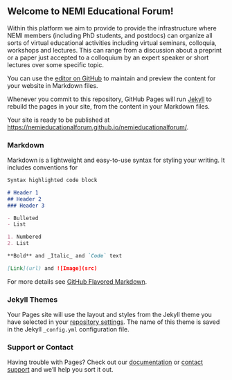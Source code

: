 ## Welcome to NEMI Educational Forum!

Within this platform we aim to provide to provide the infrastructure where NEMI members (including
PhD students, and postdocs) can organize all sorts of virtual educational activities including virtual seminars, colloquia, workshops and lectures. This can range from a discussion about a preprint or a paper just accepted to a colloquium
by an expert speaker or short lectures over some specific topic.








You can use the [editor on GitHub](https://github.com/nemieducationalforum/nemieducationalforum/edit/main/README.md) to maintain and preview the content for your website in Markdown files.

Whenever you commit to this repository, GitHub Pages will run [Jekyll](https://jekyllrb.com/) to rebuild the pages in your site, from the content in your Markdown files.

Your site is ready to be published at https://nemieducationalforum.github.io/nemieducationalforum/.

### Markdown

Markdown is a lightweight and easy-to-use syntax for styling your writing. It includes conventions for

```markdown
Syntax highlighted code block

# Header 1
## Header 2
### Header 3

- Bulleted
- List

1. Numbered
2. List

**Bold** and _Italic_ and `Code` text

[Link](url) and ![Image](src)
```

For more details see [GitHub Flavored Markdown](https://guides.github.com/features/mastering-markdown/).

### Jekyll Themes

Your Pages site will use the layout and styles from the Jekyll theme you have selected in your [repository settings](https://github.com/nemieducationalforum/nemieducationalforum/settings). The name of this theme is saved in the Jekyll `_config.yml` configuration file.

### Support or Contact

Having trouble with Pages? Check out our [documentation](https://docs.github.com/categories/github-pages-basics/) or [contact support](https://github.com/contact) and we’ll help you sort it out.
